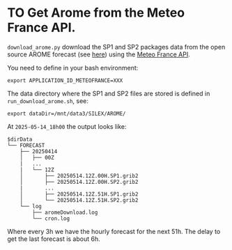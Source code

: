 # TO Get Arome from the Meteo France API.

`download_arome.py` download the SP1 and SP2 packages data from the open source AROME forecast (see [here](https://meteo.data.gouv.fr/datasets/65bd1247a6238f16e864fa80)) using the [Meteo France API](https://donneespubliques.meteofrance.fr/?fond=produit&id_produit=131&id_rubrique=51).

You need to define in your bash environment:
```
export APPLICATION_ID_METEOFRANCE=XXX
```
The data directory where the SP1 and SP2 files are stored is defined in `run_download_arome.sh`, see:
```
export dataDir=/mnt/data3/SILEX/AROME/
```

At `2025-05-14_18h00` the output looks like:
```
$dirData
└── FORECAST
    ├── 20250414
    │   ├── 00Z
    |   ...
    |   └── 12Z
    │       ├── 20250514.12Z.00H.SP1.grib2
    │       ├── 20250514.12Z.00H.SP2.grib2
    |       ...
    │       ├── 20250514.12Z.51H.SP1.grib2
    │       └── 20250514.12Z.51H.SP2.grib2
    └── log
        ├── aromeDownload.log
        └── cron.log
```
Where every 3h we have the hourly forecast for the next 51h.
The delay to get the last forecast is about 6h.
